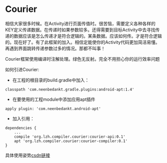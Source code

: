 # Courier
相信大家很多时候。在Activity进行页面传值时。很苦恼，需要定义各种各样的KEY定义传递数据。在传递时如果参数较多。还得需要到目标Activity中去寻找传递的数据应该是怎么传递才是符合逻辑的。某条数据。应该如何传。才是符合逻辑的。现在好了。有了此框架的加入。相信定能使你的Activity代码更加简洁易懂。再遇到界面跳转传递参数过多的情况。那都不叫事！

Courier框架使用编译时注解处理。绿色无反射。完全不用担心你的运行效率问题

如何引进Courier:

- 在工程的根目录的build.gradle中加入：
```
classpath 'com.neenbedankt.gradle.plugins:android-apt:1.4'
```
- 在要使用的工程module中添加应用apt插件

```
apply plugin: 'com.neenbedankt.android-apt'
```
- 加入引用：

```
dependencies {
	...
    compile 'org.lzh.compiler.courier:courier-api:0.1'
    apt 'org.lzh.compiler.courier:courier-compiler:0.1'
}
```

具体使用姿势[csdn链接](http://blog.csdn.net/liu470368500/article/details/51142099)
